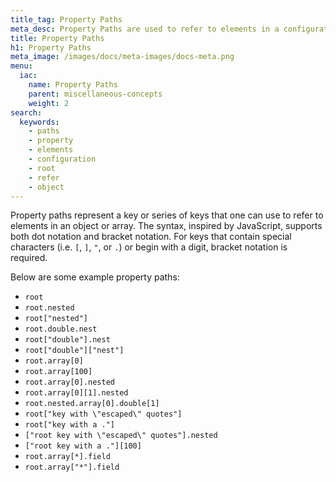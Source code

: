 ```yaml
---
title_tag: Property Paths
meta_desc: Property Paths are used to refer to elements in a configuration object.
title: Property Paths
h1: Property Paths
meta_image: /images/docs/meta-images/docs-meta.png
menu:
  iac:
    name: Property Paths
    parent: miscellaneous-concepts
    weight: 2
search:
  keywords:
    - paths
    - property
    - elements
    - configuration
    - root
    - refer
    - object
---
```


Property paths represent a key or series of keys that one can use to refer to elements in an object or array.
The syntax, inspired by JavaScript, supports both dot notation and bracket notation.
For keys that contain special characters (i.e. `[`, `]`, `"`, or `.`) or begin with a digit,
bracket notation is required.

Below are some example property paths:

- `root`
- `root.nested`
- `root["nested"]`
- `root.double.nest`
- `root["double"].nest`
- `root["double"]["nest"]`
- `root.array[0]`
- `root.array[100]`
- `root.array[0].nested`
- `root.array[0][1].nested`
- `root.nested.array[0].double[1]`
- `root["key with \"escaped\" quotes"]`
- `root["key with a ."]`
- `["root key with \"escaped\" quotes"].nested`
- `["root key with a ."][100]`
- `root.array[*].field`
- `root.array["*"].field`
